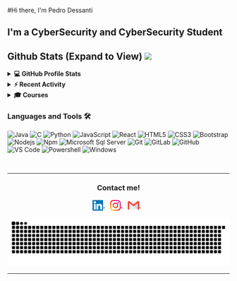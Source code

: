 #Hi there, I'm Pedro Dessanti 


## I'm a CyberSecurity and CyberSecurity Student  


<h2> Github Stats (Expand to View) <img src = "https://i.pinimg.com/originals/65/c4/f4/65c4f452571be1261e9c623f7da488ac.gif" width = 35px> </h2>

<details> 
  <summary><b>💻 GitHub Profile Stats</b></summary>
  <br/>
  <p align="center">
    <a href="https://github.com/Dessantii/github-readme-stats"><img alt="Dessanti Github Stats" src="https://github-readme-stats.vercel.app/api?username=Dessantii&show_icons=true&count_private=true&theme=algolia" height="192px"/></a>
<br/>
  &nbsp;
	  <img src="https://github-readme-stats.vercel.app/api/top-langs?username=Dessantii&show_icons=true&locale=en&layout=compact&theme=algolia" alt="Dessantii" height="192px"/>
  <br/>
  </p>
</details>


<details>
  <summary><b>⚡ Recent Activity</b></summary>
  <br/>
   <a href="https://github.com/Dessantii/Taskets"><img src="https://media.tenor.com/images/7e96d994f29b388f63f7aa77ff2bea78/tenor.gif" width="25" /></a>						  
  <br/>

</details>

<details>
  <summary><b>🎓 Courses</b></summary>
  <br/>
  Ongoing courses:
	
  [<img src="https://hermes.dio.me/tracks/f84e9d1e-8ed5-46f7-b9a0-dcf5a0396f33.png" width="90">](https://web.dio.me/track/57a616a7-25cb-4ad9-9ee8-f03eb9a33ebc)

Completed courses:

  [<img src="https://i0.wp.com/blog.dsacademy.com.br/wp-content/uploads/2020/08/Enviando-Dados-Para-o-SAP-Hana-com-Apache-NiFi.png?fit=800%2C445&ssl=1" width="90">](https://www.sap.com/brazil/index.html)
  [<img src="https://idesp.com.br/wp-content/uploads/2023/03/SC900.png" width="70">](https://learn.microsoft.com/pt-br/credentials/certifications/security-compliance-and-identity-fundamentals/?practice-assessment-type=certification)
  [<img src="https://consultabd.wordpress.com/wp-content/uploads/2020/08/img002_dp900.png" width="70">](https://learn.microsoft.com/pt-br/credentials/certifications/azure-data-fundamentals/?practice-assessment-type=certification)
  
  
  
  <br/>

</details>

### Languages and Tools 🛠 

![Java](http://img.shields.io/badge/-Java-5B4638?style=flat-square&logo=java&logoColor=ffffff)
![C](http://img.shields.io/badge/-C-A8B9CC?style=flat-square&logo=c&logoColor=ffffff)
![Python](http://img.shields.io/badge/-Python-3776AB?style=flat-square&logo=python&logoColor=ffffff)
![JavaScript](https://img.shields.io/badge/-JavaScript-%23F7DF1C?style=flat-square&logo=javascript&logoColor=000000&labelColor=%23F7DF1C&color=%23FFCE5A)
![React](https://img.shields.io/badge/-React-61DAFB?style=flat-square&logo=react&logoColor=ffffff)
![HTML5](https://img.shields.io/badge/-HTML5-%23E44D27?style=flat-square&logo=html5&logoColor=ffffff)
![CSS3](https://img.shields.io/badge/-CSS3-%231572B6?style=flat-square&logo=css3)
![Bootstrap](https://img.shields.io/badge/-Bootstrap-563D7C?style=flat-square&logo=Bootstrap)
![Nodejs](https://img.shields.io/badge/-Nodejs-339933?style=flat-square&logo=Node.js&logoColor=ffffff)
![Npm](https://img.shields.io/badge/-npm-CB3837?style=flat-square&logo=npm)
![Microsoft Sql Server](https://img.shields.io/badge/-Sql%20Server-CC2927?style=flat-square&logo=microsoft-sql-server&logoColor=ffffff)
![Git](https://img.shields.io/badge/-Git-%23F05032?style=flat-square&logo=git&logoColor=%23ffffff)
![GitLab](https://img.shields.io/badge/-GitLab-FCA121?style=flat-square&logo=gitlab)
![GitHub](https://img.shields.io/badge/-GitHub-181717?style=flat-square&logo=github)
![VS Code](http://img.shields.io/badge/-VS%20Code-007ACC?style=flat-square&logo=visual-studio-code&logoColor=ffffff)
![Powershell](http://img.shields.io/badge/-Powershell-5391FE?style=flat-square&logo=powershell&logoColor=ffffff)
![Windows](http://img.shields.io/badge/-Windows-0078D6?style=flat-square&logo=windows&logoColor=ffffff)

<br/>

---

<div align="center">
  <h3><b>Contact me! </b></h3>
  </div>
<p align="center">
<a href="https://www.linkedin.com/in/pedro-dessanti/" target="_blank">
  <img align="center" alt="Pedro Dessanti | Linkedin" width="24px" src="https://github.com/SatYu26/SatYu26/blob/master/Assets/Linkedin.svg" />
</a> &nbsp;&nbsp;
<a href="https://www.instagram.com/pedrodessant/" target="_blank">
  <img align="center" alt="Pedro Dessanti | Instagram" width="24px" src="https://github.com/SatYu26/SatYu26/blob/master/Assets/Instagram.svg" />
</a> &nbsp;&nbsp;
<a href="mailto:pedrohdessanti@outlook.com" >
  <img align="center" alt="Pedro Dessanti | Gmail" width="26px" src="https://github.com/SatYu26/SatYu26/blob/master/Assets/Gmail.svg" />
</a> &nbsp;&nbsp;
<p>
<p align="center">
  <img src="https://github.com/StefanosSt/StefanosSt/blob/main/github-user-contribution.svg" alt="snake">
</p>

---
